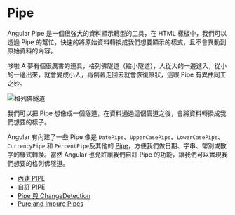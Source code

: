 # Pipe

Angular Pipe 是一個很強大的資料顯示轉型的工具，在 HTML 樣板中，我們可以透過 Pipe 的幫忙，快速的將原始資料轉換成我們想要顯示的樣式，且不會異動到原始資料的內容。

哆啦 A 夢有個很厲害的道具，格列佛隧道（縮小隧道），人從大的一邊進入，從小的一邊出來，就會變成小人，再倒著走回去就會恢復原狀，這跟 Pipe 有異曲同工之妙。

![格列佛隧道](https://i.imgur.com/s3JSD8P.jpg)

我們可以把 Pipe 想像成一個隧道，在資料通過這個管道之後，會將資料轉換成我們想要的樣子。

Angular 有內建了一些 Pipe 像是 `DatePipe`、`UpperCasePipe`、`LowerCasePipe`、`CurrencyPipe` 和 `PercentPipe`及其他的 [Pipe](https://angular.io/api?query=pipe)，方便我們做日期、字串、幣別或數字的樣式轉換。當然 Angular 也允許讓我們自訂 Pipe 的功能，讓我們可以實現我們想要的格列佛隧道。

* [內建 PIPE](default-pipe.md)
* [自訂 PIPE](custom-pipe.md)
* [Pipe 與 ChangeDetection](cd-pipe.md)
* [Pure and Impure Pipes](pure-impure.md)

